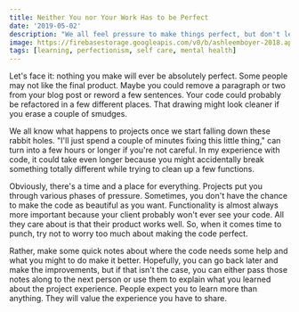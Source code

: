 ```yaml
---
title: Neither You nor Your Work Has to be Perfect
date: '2019-05-02'
description: "We all feel pressure to make things perfect, but don't let it crush you. There are alternatives we can work with."
image: https://firebasestorage.googleapis.com/v0/b/ashleemboyer-2018.appspot.com/o/images%2Fperfect.jpg?alt=media&token=af9863be-79b8-4b20-b02e-4272da8b7612
tags: [learning, perfectionism, self care, mental health]
---
```


Let's face it: nothing you make will ever be absolutely perfect. Some people may not like the final product. Maybe you could remove a paragraph or two from your blog post or reword a few sentences. Your code could probably be refactored in a few different places. That drawing might look cleaner if you erase a couple of smudges.

We all know what happens to projects once we start falling down these rabbit holes. "I'll just spend a couple of minutes fixing this little thing," can turn into a few hours or longer if you're not careful. In my experience with code, it could take even longer because you might accidentally break something totally different while trying to clean up a few functions.

Obviously, there's a time and a place for everything. Projects put you through various phases of pressure. Sometimes, you don't have the chance to make the code as beautiful as you want. Functionality is almost always more important because your client probably won't ever see your code. All they care about is that their product works well. So, when it comes time to punch, try not to worry too much about making the code perfect.

Rather, make some quick notes about where the code needs some help and what you might to do make it better. Hopefully, you can go back later and make the improvements, but if that isn't the case, you can either pass those notes along to the next person or use them to explain what you learned about the project experience. People expect you to learn more than anything. They will value the experience you have to share.
